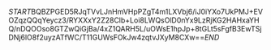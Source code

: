 $START$BQBZPGED5RJqTVvLJnHmVHpPZgT4m1LXVbj6/iJ0iYXo7UkPMJ+EVOZqzQQqYeycz3/RYXXxY2Z28Clb+Loi8LWQsOlD0nYx9LzRjKG2HAHxaYHQ/nDQOOso8GTZwQiGjBa/4xZ1QARH5L/uOWsE1hpJp+8tGLt5sFgfB3EwTSjDNj6lO8f2uyzATfWC/T11GUWsFOkJw4zqtvJXyM8CXw==$END$